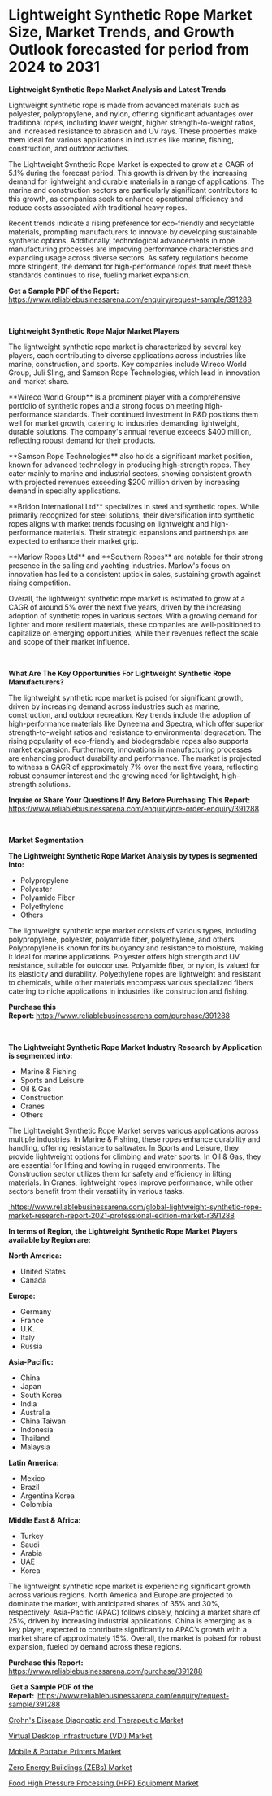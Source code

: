 <p><h1>Lightweight Synthetic Rope Market Size, Market Trends, and Growth Outlook forecasted for period from 2024 to 2031</h1></p><p><strong>Lightweight Synthetic Rope Market Analysis and Latest Trends</strong></p>
<p><p>Lightweight synthetic rope is made from advanced materials such as polyester, polypropylene, and nylon, offering significant advantages over traditional ropes, including lower weight, higher strength-to-weight ratios, and increased resistance to abrasion and UV rays. These properties make them ideal for various applications in industries like marine, fishing, construction, and outdoor activities.</p><p>The Lightweight Synthetic Rope Market is expected to grow at a CAGR of 5.1% during the forecast period. This growth is driven by the increasing demand for lightweight and durable materials in a range of applications. The marine and construction sectors are particularly significant contributors to this growth, as companies seek to enhance operational efficiency and reduce costs associated with traditional heavy ropes.</p><p>Recent trends indicate a rising preference for eco-friendly and recyclable materials, prompting manufacturers to innovate by developing sustainable synthetic options. Additionally, technological advancements in rope manufacturing processes are improving performance characteristics and expanding usage across diverse sectors. As safety regulations become more stringent, the demand for high-performance ropes that meet these standards continues to rise, fueling market expansion.</p></p>
<p><strong>Get a Sample PDF of the Report:&nbsp;</strong> <a href="https://www.reliablebusinessarena.com/enquiry/request-sample/391288?utm_campaign=1729&utm_medium=2&utm_source=Github&utm_content=ia&utm_term=26102024&utm_id=lightweight-synthetic-rope">https://www.reliablebusinessarena.com/enquiry/request-sample/391288</a></p>
<p>&nbsp;</p>
<p><strong>Lightweight Synthetic Rope Major Market Players</strong></p>
<p><p>The lightweight synthetic rope market is characterized by several key players, each contributing to diverse applications across industries like marine, construction, and sports. Key companies include Wireco World Group, Juli Sling, and Samson Rope Technologies, which lead in innovation and market share.</p><p>**Wireco World Group** is a prominent player with a comprehensive portfolio of synthetic ropes and a strong focus on meeting high-performance standards. Their continued investment in R&D positions them well for market growth, catering to industries demanding lightweight, durable solutions. The company's annual revenue exceeds $400 million, reflecting robust demand for their products.</p><p>**Samson Rope Technologies** also holds a significant market position, known for advanced technology in producing high-strength ropes. They cater mainly to marine and industrial sectors, showing consistent growth with projected revenues exceeding $200 million driven by increasing demand in specialty applications.</p><p>**Bridon International Ltd** specializes in steel and synthetic ropes. While primarily recognized for steel solutions, their diversification into synthetic ropes aligns with market trends focusing on lightweight and high-performance materials. Their strategic expansions and partnerships are expected to enhance their market grip.</p><p>**Marlow Ropes Ltd** and **Southern Ropes** are notable for their strong presence in the sailing and yachting industries. Marlow's focus on innovation has led to a consistent uptick in sales, sustaining growth against rising competition.</p><p>Overall, the lightweight synthetic rope market is estimated to grow at a CAGR of around 5% over the next five years, driven by the increasing adoption of synthetic ropes in various sectors. With a growing demand for lighter and more resilient materials, these companies are well-positioned to capitalize on emerging opportunities, while their revenues reflect the scale and scope of their market influence.</p></p>
<p>&nbsp;</p>
<p><strong>What Are The Key Opportunities For Lightweight Synthetic Rope Manufacturers?</strong></p>
<p><p>The lightweight synthetic rope market is poised for significant growth, driven by increasing demand across industries such as marine, construction, and outdoor recreation. Key trends include the adoption of high-performance materials like Dyneema and Spectra, which offer superior strength-to-weight ratios and resistance to environmental degradation. The rising popularity of eco-friendly and biodegradable ropes also supports market expansion. Furthermore, innovations in manufacturing processes are enhancing product durability and performance. The market is projected to witness a CAGR of approximately 7% over the next five years, reflecting robust consumer interest and the growing need for lightweight, high-strength solutions.</p></p>
<p><strong>Inquire or Share Your Questions If Any Before Purchasing This Report:</strong> <a href="https://www.reliablebusinessarena.com/enquiry/pre-order-enquiry/391288?utm_campaign=1729&utm_medium=2&utm_source=Github&utm_content=ia&utm_term=26102024&utm_id=lightweight-synthetic-rope">https://www.reliablebusinessarena.com/enquiry/pre-order-enquiry/391288</a></p>
<p>&nbsp;</p>
<p><strong>Market Segmentation</strong></p>
<p><strong>The Lightweight Synthetic Rope Market Analysis by types is segmented into:</strong></p>
<p><ul><li>Polypropylene</li><li>Polyester</li><li>Polyamide Fiber</li><li>Polyethylene</li><li>Others</li></ul></p>
<p><p>The lightweight synthetic rope market consists of various types, including polypropylene, polyester, polyamide fiber, polyethylene, and others. Polypropylene is known for its buoyancy and resistance to moisture, making it ideal for marine applications. Polyester offers high strength and UV resistance, suitable for outdoor use. Polyamide fiber, or nylon, is valued for its elasticity and durability. Polyethylene ropes are lightweight and resistant to chemicals, while other materials encompass various specialized fibers catering to niche applications in industries like construction and fishing.</p></p>
<p><strong>Purchase this Report:&nbsp;</strong><a href="https://www.reliablebusinessarena.com/purchase/391288?utm_campaign=1729&utm_medium=2&utm_source=Github&utm_content=ia&utm_term=26102024&utm_id=lightweight-synthetic-rope">https://www.reliablebusinessarena.com/purchase/391288</a></p>
<p>&nbsp;</p>
<p><strong>The Lightweight Synthetic Rope Market Industry Research by Application is segmented into:</strong></p>
<p><ul><li>Marine & Fishing</li><li>Sports and Leisure</li><li>Oil & Gas</li><li>Construction</li><li>Cranes</li><li>Others</li></ul></p>
<p><p>The Lightweight Synthetic Rope Market serves various applications across multiple industries. In Marine & Fishing, these ropes enhance durability and handling, offering resistance to saltwater. In Sports and Leisure, they provide lightweight options for climbing and water sports. In Oil & Gas, they are essential for lifting and towing in rugged environments. The Construction sector utilizes them for safety and efficiency in lifting materials. In Cranes, lightweight ropes improve performance, while other sectors benefit from their versatility in various tasks.</p></p>
<p><a href="https://www.reliablebusinessarena.com/global-lightweight-synthetic-rope-market-research-report-2021-professional-edition-market-r391288?utm_campaign=1729&utm_medium=2&utm_source=Github&utm_content=ia&utm_term=26102024&utm_id=lightweight-synthetic-rope">&nbsp;https://www.reliablebusinessarena.com/global-lightweight-synthetic-rope-market-research-report-2021-professional-edition-market-r391288</a></p>
<p><strong>In terms of Region, the Lightweight Synthetic Rope Market Players available by Region are:</strong></p>
<p>
    <p> <strong> North America: </strong>
        <ul>
            <li>United States</li>
            <li>Canada</li>
        </ul>
        </p> 
    <p> <strong> Europe: </strong>
        <ul>
            <li>Germany</li>
            <li>France</li>
            <li>U.K.</li>
            <li>Italy</li>
            <li>Russia</li>
        </ul>
        </p> 
    <p> <strong> Asia-Pacific: </strong>
        <ul>
            <li>China</li>
            <li>Japan</li>
            <li>South Korea</li>
            <li>India</li>
            <li>Australia</li>
            <li>China Taiwan</li>
            <li>Indonesia</li>
            <li>Thailand</li>
            <li>Malaysia</li>
        </ul>
        </p> 
    <p> <strong> Latin America: </strong>
        <ul>
            <li>Mexico</li>
            <li>Brazil</li>
            <li>Argentina Korea</li>
            <li>Colombia</li>
        </ul>
        </p> 
    <p> <strong> Middle East & Africa: </strong>
        <ul>
            <li>Turkey</li>
            <li>Saudi</li>
            <li>Arabia</li>
            <li>UAE</li>
            <li>Korea</li>
        </ul>
    </p>
    </p>
<p><p>The lightweight synthetic rope market is experiencing significant growth across various regions. North America and Europe are projected to dominate the market, with anticipated shares of 35% and 30%, respectively. Asia-Pacific (APAC) follows closely, holding a market share of 25%, driven by increasing industrial applications. China is emerging as a key player, expected to contribute significantly to APAC’s growth with a market share of approximately 15%. Overall, the market is poised for robust expansion, fueled by demand across these regions.</p></p>
<p><strong>Purchase this Report: </strong><a href="https://www.reliablebusinessarena.com/purchase/391288?utm_campaign=1729&utm_medium=2&utm_source=Github&utm_content=ia&utm_term=26102024&utm_id=lightweight-synthetic-rope">https://www.reliablebusinessarena.com/purchase/391288</a></p>
<p>&nbsp;<strong>Get a Sample PDF of the Report:&nbsp;&nbsp;</strong><a href="https://www.reliablebusinessarena.com/enquiry/request-sample/391288?utm_campaign=1729&utm_medium=2&utm_source=Github&utm_content=ia&utm_term=26102024&utm_id=lightweight-synthetic-rope">https://www.reliablebusinessarena.com/enquiry/request-sample/391288</a></p>
<p><strong></strong></p>
<p><p><a href="https://www.linkedin.com/pulse/global-crohns-disease-diagnostic-therapeutic-market-trends-s8fzc?utm_campaign=1729&utm_medium=2&utm_source=Github&utm_content=ia&utm_term=26102024&utm_id=lightweight-synthetic-rope">Crohn's Disease Diagnostic and Therapeutic Market</a></p><p><a href="https://www.linkedin.com/pulse/virtual-desktop-infrastructure-vdi-market-analysis-product-segmentation-kfq0e?utm_campaign=1729&utm_medium=2&utm_source=Github&utm_content=ia&utm_term=26102024&utm_id=lightweight-synthetic-rope">Virtual Desktop Infrastructure (VDI) Market</a></p><p><a href="https://www.linkedin.com/pulse/mobile-portable-printers-market-dynamics-application-types-fsuyc?utm_campaign=1729&utm_medium=2&utm_source=Github&utm_content=ia&utm_term=26102024&utm_id=lightweight-synthetic-rope">Mobile & Portable Printers Market</a></p><p><a href="https://www.linkedin.com/pulse/exploring-zero-energy-buildings-zebs-market-dynamics-global-trends-lrvwe?utm_campaign=1729&utm_medium=2&utm_source=Github&utm_content=ia&utm_term=26102024&utm_id=lightweight-synthetic-rope">Zero Energy Buildings (ZEBs) Market</a></p><p><a href="https://www.linkedin.com/pulse/market-forecasting-change-global-food-high-pressure-bvdvc?utm_campaign=1729&utm_medium=2&utm_source=Github&utm_content=ia&utm_term=26102024&utm_id=lightweight-synthetic-rope">Food High Pressure Processing (HPP) Equipment Market</a></p></p>